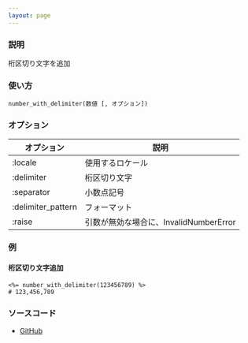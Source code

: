 ```yaml
---
layout: page
---
```

### 説明
桁区切り文字を追加

### 使い方
    number_with_delimiter(数値 [, オプション])

### オプション

オプション      | 説明
---------- | ----------------------------
:locale    | 使用するロケール
:delimiter | 桁区切り文字
:separator | 小数点記号
:delimiter_pattern | フォーマット
:raise     | 引数が無効な場合に、InvalidNumberError

### 例
#### 桁区切り文字追加
    <%= number_with_delimiter(123456789) %>
    # 123,456,789

### ソースコード
* [GitHub](https://github.com/rails/rails/blob/f33d52c95217212cbacc8d5e44b5a8e3cdc6f5b3/actionview/lib/action_view/helpers/number_helper.rb#L204)